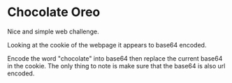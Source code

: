 # Chocolate Oreo

Nice and simple web challenge.

Looking at the cookie of the webpage it appears to base64 encoded. 

Encode the word "chocolate" into base64 then replace the current base64 in the cookie. The only thing to note is make sure that the base64 is also url encoded.
